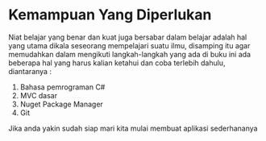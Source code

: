 # Kemampuan Yang Diperlukan

Niat belajar yang benar dan kuat juga bersabar dalam belajar adalah hal yang utama dikala seseorang mempelajari suatu ilmu, disamping itu agar memudahkan dalam mengikuti langkah-langkah yang ada di buku ini ada beberapa hal yang harus kalian ketahui dan coba terlebih dahulu, diantaranya :

1. Bahasa pemrograman C\#
2. MVC dasar
3. Nuget Package Manager
4. Git

Jika anda yakin sudah siap mari kita mulai membuat aplikasi sederhananya

